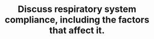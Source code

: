 ---
title: "Discuss respiratory system compliance, including the factors that affect it."
entityType: SAQ
exam: PEX
college: ANZCA
year: 2025
sitting: A
question: 02
---